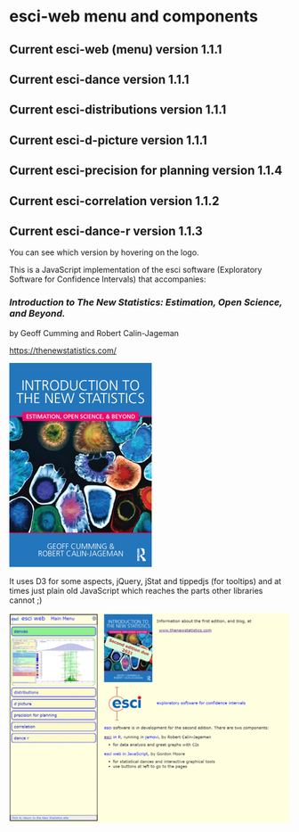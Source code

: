 # esci-web menu and components

## Current esci-web (menu)             version 1.1.1
## Current esci-dance                  version 1.1.1
## Current esci-distributions          version 1.1.1 
## Current esci-d-picture              version 1.1.1
## Current esci-precision for planning version 1.1.4
## Current esci-correlation            version 1.1.2
## Current esci-dance-r                version 1.1.3


You can see which version by hovering on the logo.

This is a JavaScript implementation of the esci software (Exploratory Software for Confidence Intervals) that accompanies: 

### _Introduction to The New Statistics: Estimation, Open Science, and Beyond._
by Geoff Cumming and Robert Calin-Jageman

https://thenewstatistics.com/


![Introduction to the New Statistics](images/ITNS-the-cover-2-Feb-16.png?raw=true "Introduction to the New Statistics")


It uses D3 for some aspects, jQuery, jStat and tippedjs (for tooltips) and at times just plain old JavaScript which reaches the parts other libraries cannot ;)

![The esci-web menu page](images/esci-web-view.png?raw=true "esci-web menu page")
